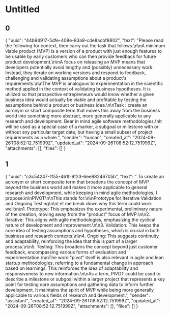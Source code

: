 # Untitled

## 0

{
  "uuid": "44b94917-5dfe-408e-83a9-cde8acbf8802",
  "text": "Please read the following for context, then carry out the task that follows.\n\nA minimum viable product (MVP) is a version of a product with just enough features to be usable by early customers who can then provide feedback for future product development.\n\nA focus on releasing an MVP means that developers potentially avoid lengthy and (possibly) unnecessary work. Instead, they iterate on working versions and respond to feedback, challenging and validating assumptions about a product's requirements.\n\nThe MVP is analogous to experimentation in the scientific method applied in the context of validating business hypotheses. It is utilized so that prospective entrepreneurs would know whether a given business idea would actually be viable and profitable by testing the assumptions behind a product or business idea.\n\nTask : create an acronym or short composite term that moves this away from the business world into something more abstract, more generally applicable to any research and development. Bear in mind agile software methodologies.\nIt will be used as a special case of a marker, a subgoal or milestone with or without any particular target date, but having a small subset of project requirements as a whole.",
  "sender": "human",
  "created_at": "2024-09-26T08:52:12.751999Z",
  "updated_at": "2024-09-26T08:52:12.751999Z",
  "attachments": [],
  "files": []
}

## 1

{
  "uuid": "c3c54247-1f55-461f-9f23-6ee98246705b",
  "text": " To create an acronym or short composite term that broadens the concept of MVP beyond the business world and makes it more applicable to general research and development, while keeping in mind agile methodologies, I propose:\n\nPIVOT\n\nThis stands for:\n\nPrototype for Iterative Validation and Ongoing Testing\n\nLet me break down why this term could work well:\n\n1. Prototype: This emphasizes the experimental, preliminary nature of the creation, moving away from the \"product\" focus of MVP.\n\n2. Iterative: This aligns with agile methodologies, emphasizing the cyclical nature of development and improvement.\n\n3. Validation: This keeps the core idea of testing assumptions and hypotheses, which is crucial in both business and research contexts.\n\n4. Ongoing: This suggests continuity and adaptability, reinforcing the idea that this is part of a larger process.\n\n5. Testing: This broadens the concept beyond just customer feedback, encompassing various forms of evaluation and experimentation.\n\nThe word \"pivot\" itself is also relevant in agile and lean startup methodologies, referring to a fundamental change in approach based on learnings. This reinforces the idea of adaptability and responsiveness to new information.\n\nAs a term, PIVOT could be used to describe a milestone or subgoal within a larger project that represents a key point for testing core assumptions and gathering data to inform further development. It maintains the spirit of MVP while being more generally applicable to various fields of research and development.",
  "sender": "assistant",
  "created_at": "2024-09-26T08:52:12.751999Z",
  "updated_at": "2024-09-26T08:52:12.751999Z",
  "attachments": [],
  "files": []
}
